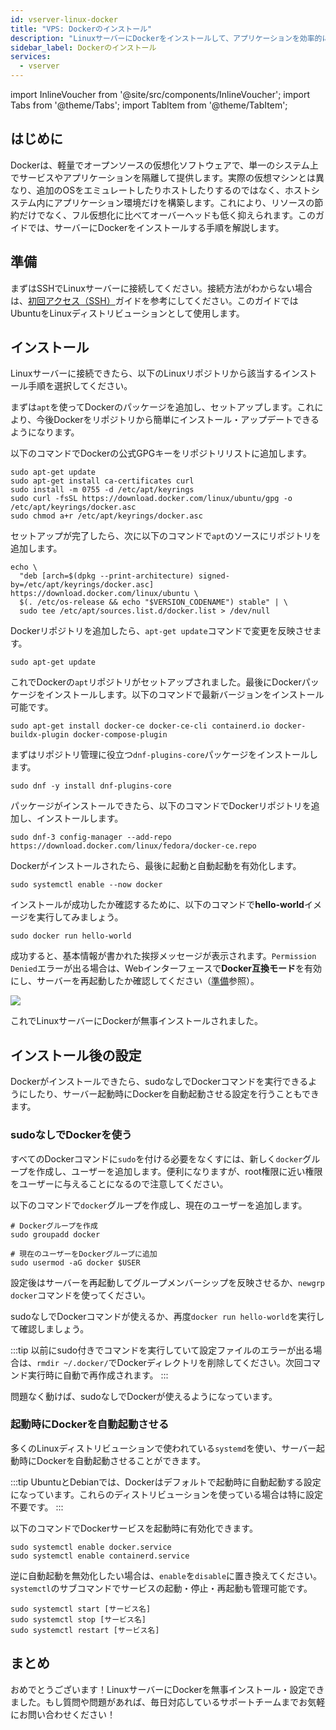 ```yaml
---
id: vserver-linux-docker
title: "VPS: Dockerのインストール"
description: "LinuxサーバーにDockerをインストールして、アプリケーションを効率的に隔離して実行し、システムリソースを節約する方法を発見 → 今すぐ詳しく見る"
sidebar_label: Dockerのインストール
services:
  - vserver
---
```


import InlineVoucher from '@site/src/components/InlineVoucher';
import Tabs from '@theme/Tabs';
import TabItem from '@theme/TabItem';

## はじめに

Dockerは、軽量でオープンソースの仮想化ソフトウェアで、単一のシステム上でサービスやアプリケーションを隔離して提供します。実際の仮想マシンとは異なり、追加のOSをエミュレートしたりホストしたりするのではなく、ホストシステム内にアプリケーション環境だけを構築します。これにより、リソースの節約だけでなく、フル仮想化に比べてオーバーヘッドも低く抑えられます。このガイドでは、サーバーにDockerをインストールする手順を解説します。

<InlineVoucher />

## 準備

まずはSSHでLinuxサーバーに接続してください。接続方法がわからない場合は、[初回アクセス（SSH）](vserver-linux-ssh.md)ガイドを参考にしてください。このガイドではUbuntuをLinuxディストリビューションとして使用します。

## インストール

Linuxサーバーに接続できたら、以下のLinuxリポジトリから該当するインストール手順を選択してください。

<Tabs>
<TabItem value="ubuntu/debian" label="Ubuntu & Debian" default>

まずは`apt`を使ってDockerのパッケージを追加し、セットアップします。これにより、今後Dockerをリポジトリから簡単にインストール・アップデートできるようになります。

以下のコマンドでDockerの公式GPGキーをリポジトリリストに追加します。

```
sudo apt-get update
sudo apt-get install ca-certificates curl
sudo install -m 0755 -d /etc/apt/keyrings
sudo curl -fsSL https://download.docker.com/linux/ubuntu/gpg -o /etc/apt/keyrings/docker.asc
sudo chmod a+r /etc/apt/keyrings/docker.asc
```

セットアップが完了したら、次に以下のコマンドで`apt`のソースにリポジトリを追加します。

```
echo \
  "deb [arch=$(dpkg --print-architecture) signed-by=/etc/apt/keyrings/docker.asc] https://download.docker.com/linux/ubuntu \
  $(. /etc/os-release && echo "$VERSION_CODENAME") stable" | \
  sudo tee /etc/apt/sources.list.d/docker.list > /dev/null
```

Dockerリポジトリを追加したら、`apt-get update`コマンドで変更を反映させます。

```
sudo apt-get update
```

これでDockerの`apt`リポジトリがセットアップされました。最後にDockerパッケージをインストールします。以下のコマンドで最新バージョンをインストール可能です。

```
sudo apt-get install docker-ce docker-ce-cli containerd.io docker-buildx-plugin docker-compose-plugin
```

</TabItem>

<TabItem value="fedora" label="Fedora">

まずはリポジトリ管理に役立つ`dnf-plugins-core`パッケージをインストールします。

```
sudo dnf -y install dnf-plugins-core
```

パッケージがインストールできたら、以下のコマンドでDockerリポジトリを追加し、インストールします。

```
sudo dnf-3 config-manager --add-repo https://download.docker.com/linux/fedora/docker-ce.repo
```

Dockerがインストールされたら、最後に起動と自動起動を有効化します。

```
sudo systemctl enable --now docker
```

</TabItem>
</Tabs>

インストールが成功したか確認するために、以下のコマンドで**hello-world**イメージを実行してみましょう。

```
sudo docker run hello-world
```

成功すると、基本情報が書かれた挨拶メッセージが表示されます。`Permission Denied`エラーが出る場合は、Webインターフェースで**Docker互換モード**を有効にし、サーバーを再起動したか確認してください（[準備](#準備)参照）。

![](https://screensaver01.zap-hosting.com/index.php/s/tzJwpYRYb9Mmryo/preview)

これでLinuxサーバーにDockerが無事インストールされました。

## インストール後の設定

Dockerがインストールできたら、sudoなしでDockerコマンドを実行できるようにしたり、サーバー起動時にDockerを自動起動させる設定を行うこともできます。

### sudoなしでDockerを使う

すべてのDockerコマンドに`sudo`を付ける必要をなくすには、新しく`docker`グループを作成し、ユーザーを追加します。便利になりますが、root権限に近い権限をユーザーに与えることになるので注意してください。

以下のコマンドで`docker`グループを作成し、現在のユーザーを追加します。

```
# Dockerグループを作成
sudo groupadd docker

# 現在のユーザーをDockerグループに追加
sudo usermod -aG docker $USER
```

設定後はサーバーを再起動してグループメンバーシップを反映させるか、`newgrp docker`コマンドを使ってください。

sudoなしでDockerコマンドが使えるか、再度`docker run hello-world`を実行して確認しましょう。

:::tip
以前にsudo付きでコマンドを実行していて設定ファイルのエラーが出る場合は、`rmdir ~/.docker/`でDockerディレクトリを削除してください。次回コマンド実行時に自動で再作成されます。
:::

問題なく動けば、sudoなしでDockerが使えるようになっています。

### 起動時にDockerを自動起動させる

多くのLinuxディストリビューションで使われている`systemd`を使い、サーバー起動時にDockerを自動起動させることができます。

:::tip
UbuntuとDebianでは、Dockerはデフォルトで起動時に自動起動する設定になっています。これらのディストリビューションを使っている場合は特に設定不要です。
:::

以下のコマンドでDockerサービスを起動時に有効化できます。

```
sudo systemctl enable docker.service
sudo systemctl enable containerd.service
```

逆に自動起動を無効化したい場合は、`enable`を`disable`に置き換えてください。`systemctl`のサブコマンドでサービスの起動・停止・再起動も管理可能です。

```
sudo systemctl start [サービス名]
sudo systemctl stop [サービス名]
sudo systemctl restart [サービス名]
```

## まとめ

おめでとうございます！LinuxサーバーにDockerを無事インストール・設定できました。もし質問や問題があれば、毎日対応しているサポートチームまでお気軽にお問い合わせください！

<InlineVoucher />